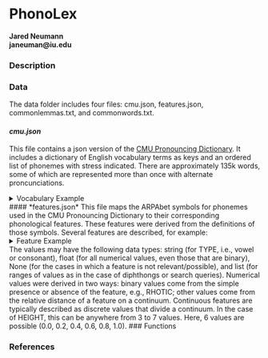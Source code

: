 # PhonoLex
__Jared Neumann__ <br>
__janeuman@iu.edu__

### Description

### Data
The data folder includes four files: cmu.json, features.json, commonlemmas.txt, and commonwords.txt. 
#### *cmu.json*
This file contains a json version of the [CMU Pronouncing Dictionary][1]. It includes a dictionary of English vocabulary terms as keys and an ordered list of phonemes with stress indicated. There are approximately 135k words, some of which are represented more than once with alternate proncunciations.
<details>
  <summary>Vocabulary Example</summary>
  
| WORD |  0  |  1  |  2  |  3  |  4  |  5  |
|:-----|:---:|:---:|:---:|:---:|:---:|:---:|
|banana|  B  | AH0 |  N  | AE1 |  N  | AH0 |
</details>
#### *features.json*
This file maps the ARPAbet symbols for phonemes used in the CMU Pronouncing Dictionary to their corresponding phonological features. These features were derived from the definitions of those symbols. Several features are described, for example:
<details>
  <summary>Feature Example</summary>
  
|    FEATURE   | 'IH' |
|:-------------|-----:|
|TYPE          | V    |
|HEIGHT        | 0.2  |
|DEPTH         | 0.75 |
|ROUNDED       | 0    |
|RHOTIC        | 1    |
|STOP          | None |
|VOICE         | None |
|BILABIAL      | None |
|AFFRICATE     | None |
|ALVEOPALATAL  | None |
|ALVEOLAR      | None |
|FRICATIVE     | None |
|DENTAL        | None |
|LABIODENTAL   | None |
|VELAR         | None |
|LATERAL       | 0    |
|POSTALVEOLAR  | None |
|NASAL         | None |
|LABIOVELAR    | None |
|PALATAL       | None |
|GLIDE         | None |
|GLOTTAL       | None |
</details>
The values may have the following data types: string (for TYPE, i.e., vowel or consonant), float (for all numerical values, even those that are binary), None (for the cases in which a feature is not relevant/possible), and list (for ranges of values as in the case of diphthongs or search queries). Numerical values were derived in two ways: binary values come from the simple presence or absence of the feature, e.g., RHOTIC; other values come from the relative distance of a feature on a continuum. Continuous features are typically described as discrete values that divide a continuum. In the case of HEIGHT, this can be anywhere from 3 to 7 values. Here, 6 values are possible (0.0, 0.2, 0.4, 0.6, 0.8, 1.0).
### Functions

### References
[1]: http://www.speech.cs.cmu.edu/cgi-bin/cmudict
